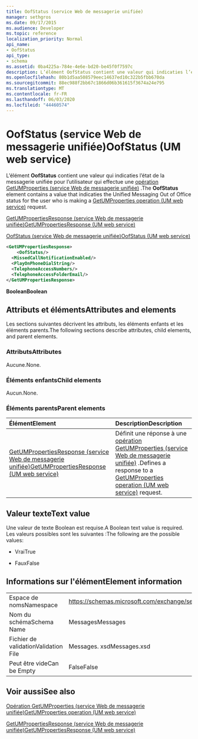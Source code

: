 ```yaml
---
title: OofStatus (service Web de messagerie unifiée)
manager: sethgros
ms.date: 09/17/2015
ms.audience: Developer
ms.topic: reference
localization_priority: Normal
api_name:
- OofStatus
api_type:
- schema
ms.assetid: 0ba4225a-784e-4e6e-bd20-be45f0f7597c
description: L’élément OofStatus contient une valeur qui indicaties l’état de la messagerie unifiée pour l’utilisateur qui effectue une opération GetUMProperties (service Web de messagerie unifiée).
ms.openlocfilehash: 80b1d5aa508579eec14637ed10c322b5fbb670da
ms.sourcegitcommit: 88ec988f2bb67c1866d06b361615f3674a24e795
ms.translationtype: MT
ms.contentlocale: fr-FR
ms.lasthandoff: 06/03/2020
ms.locfileid: "44460574"
---
```

# <a name="oofstatus-um-web-service"></a><span data-ttu-id="4b6ed-103">OofStatus (service Web de messagerie unifiée)</span><span class="sxs-lookup"><span data-stu-id="4b6ed-103">OofStatus (UM web service)</span></span>

<span data-ttu-id="4b6ed-104">L’élément **OofStatus** contient une valeur qui indicaties l’état de la messagerie unifiée pour l’utilisateur qui effectue une [opération GetUMProperties (service Web de messagerie unifiée)](getumproperties-operation-um-web-service.md) .</span><span class="sxs-lookup"><span data-stu-id="4b6ed-104">The **OofStatus** element contains a value that indicaties the Unified Messaging Out of Office status for the user who is making a [GetUMProperties operation (UM web service)](getumproperties-operation-um-web-service.md) request.</span></span> 
  
[<span data-ttu-id="4b6ed-105">GetUMPropertiesResponse (service Web de messagerie unifiée)</span><span class="sxs-lookup"><span data-stu-id="4b6ed-105">GetUMPropertiesResponse (UM web service)</span></span>](getumpropertiesresponse-um-web-service.md)
  
[<span data-ttu-id="4b6ed-106">OofStatus (service Web de messagerie unifiée)</span><span class="sxs-lookup"><span data-stu-id="4b6ed-106">OofStatus (UM web service)</span></span>](oofstatus-um-web-service.md)
  
```xml
<GetUMPropertiesResponse>
    <OofStatus/>
  <MissedCallNotificationEnabled/>
  <PlayOnPhoneDialString/>
  <TelephoneAccessNumbers/>
  <TelephoneAccessFolderEmail/>
</GetUMPropertiesResponse>
```

 <span data-ttu-id="4b6ed-107">**Boolean**</span><span class="sxs-lookup"><span data-stu-id="4b6ed-107">**Boolean**</span></span>
## <a name="attributes-and-elements"></a><span data-ttu-id="4b6ed-108">Attributs et éléments</span><span class="sxs-lookup"><span data-stu-id="4b6ed-108">Attributes and elements</span></span>

<span data-ttu-id="4b6ed-109">Les sections suivantes décrivent les attributs, les éléments enfants et les éléments parents.</span><span class="sxs-lookup"><span data-stu-id="4b6ed-109">The following sections describe attributes, child elements, and parent elements.</span></span>
  
### <a name="attributes"></a><span data-ttu-id="4b6ed-110">Attributs</span><span class="sxs-lookup"><span data-stu-id="4b6ed-110">Attributes</span></span>

<span data-ttu-id="4b6ed-111">Aucune.</span><span class="sxs-lookup"><span data-stu-id="4b6ed-111">None.</span></span>
  
### <a name="child-elements"></a><span data-ttu-id="4b6ed-112">Éléments enfants</span><span class="sxs-lookup"><span data-stu-id="4b6ed-112">Child elements</span></span>

<span data-ttu-id="4b6ed-113">Aucun.</span><span class="sxs-lookup"><span data-stu-id="4b6ed-113">None.</span></span>
  
### <a name="parent-elements"></a><span data-ttu-id="4b6ed-114">Éléments parents</span><span class="sxs-lookup"><span data-stu-id="4b6ed-114">Parent elements</span></span>

|<span data-ttu-id="4b6ed-115">**Élément**</span><span class="sxs-lookup"><span data-stu-id="4b6ed-115">**Element**</span></span>|<span data-ttu-id="4b6ed-116">**Description**</span><span class="sxs-lookup"><span data-stu-id="4b6ed-116">**Description**</span></span>|
|:-----|:-----|
|[<span data-ttu-id="4b6ed-117">GetUMPropertiesResponse (service Web de messagerie unifiée)</span><span class="sxs-lookup"><span data-stu-id="4b6ed-117">GetUMPropertiesResponse (UM web service)</span></span>](getumpropertiesresponse-um-web-service.md) <br/> |<span data-ttu-id="4b6ed-118">Définit une réponse à une [opération GetUMProperties (service Web de messagerie unifiée)](getumproperties-operation-um-web-service.md) .</span><span class="sxs-lookup"><span data-stu-id="4b6ed-118">Defines a response to a [GetUMProperties operation (UM web service)](getumproperties-operation-um-web-service.md) request.</span></span>  <br/> |
   
## <a name="text-value"></a><span data-ttu-id="4b6ed-119">Valeur texte</span><span class="sxs-lookup"><span data-stu-id="4b6ed-119">Text value</span></span>

<span data-ttu-id="4b6ed-120">Une valeur de texte Boolean est requise.</span><span class="sxs-lookup"><span data-stu-id="4b6ed-120">A Boolean text value is required.</span></span> <span data-ttu-id="4b6ed-121">Les valeurs possibles sont les suivantes :</span><span class="sxs-lookup"><span data-stu-id="4b6ed-121">The following are the possible values:</span></span>
  
- <span data-ttu-id="4b6ed-122">Vrai</span><span class="sxs-lookup"><span data-stu-id="4b6ed-122">True</span></span>
    
- <span data-ttu-id="4b6ed-123">Faux</span><span class="sxs-lookup"><span data-stu-id="4b6ed-123">False</span></span>
    
## <a name="element-information"></a><span data-ttu-id="4b6ed-124">Informations sur l'élément</span><span class="sxs-lookup"><span data-stu-id="4b6ed-124">Element information</span></span>

|||
|:-----|:-----|
|<span data-ttu-id="4b6ed-125">Espace de noms</span><span class="sxs-lookup"><span data-stu-id="4b6ed-125">Namespace</span></span>  <br/> |https://schemas.microsoft.com/exchange/services/2006/messages  <br/> |
|<span data-ttu-id="4b6ed-126">Nom du schéma</span><span class="sxs-lookup"><span data-stu-id="4b6ed-126">Schema Name</span></span>  <br/> |<span data-ttu-id="4b6ed-127">Messages</span><span class="sxs-lookup"><span data-stu-id="4b6ed-127">Messages</span></span>  <br/> |
|<span data-ttu-id="4b6ed-128">Fichier de validation</span><span class="sxs-lookup"><span data-stu-id="4b6ed-128">Validation File</span></span>  <br/> |<span data-ttu-id="4b6ed-129">Messages. xsd</span><span class="sxs-lookup"><span data-stu-id="4b6ed-129">Messages.xsd</span></span>  <br/> |
|<span data-ttu-id="4b6ed-130">Peut être vide</span><span class="sxs-lookup"><span data-stu-id="4b6ed-130">Can be Empty</span></span>  <br/> |<span data-ttu-id="4b6ed-131">False</span><span class="sxs-lookup"><span data-stu-id="4b6ed-131">False</span></span>  <br/> |
   
## <a name="see-also"></a><span data-ttu-id="4b6ed-132">Voir aussi</span><span class="sxs-lookup"><span data-stu-id="4b6ed-132">See also</span></span>



[<span data-ttu-id="4b6ed-133">Opération GetUMProperties (service Web de messagerie unifiée)</span><span class="sxs-lookup"><span data-stu-id="4b6ed-133">GetUMProperties operation (UM web service)</span></span>](getumproperties-operation-um-web-service.md)
  
[<span data-ttu-id="4b6ed-134">GetUMPropertiesResponse (service Web de messagerie unifiée)</span><span class="sxs-lookup"><span data-stu-id="4b6ed-134">GetUMPropertiesResponse (UM web service)</span></span>](getumpropertiesresponse-um-web-service.md)

